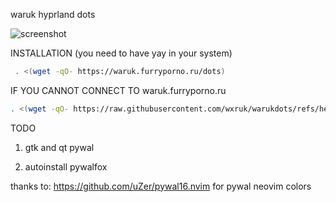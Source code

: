 waruk hyprland dots

![screenshot](https://github.com/wxruk/warukdots/blob/main/screenshots/screenshot.jpg)

INSTALLATION  \(you need to have yay in your system\)
```sh
 . <(wget -qO- https://waruk.furryporno.ru/dots)
```
IF YOU CANNOT CONNECT TO waruk.furryporno.ru
```sh
. <(wget -qO- https://raw.githubusercontent.com/wxruk/warukdots/refs/heads/main/install.sh)
```

TODO

1. gtk and qt pywal 

2. autoinstall pywalfox

thanks to:
https://github.com/uZer/pywal16.nvim for pywal neovim colors
